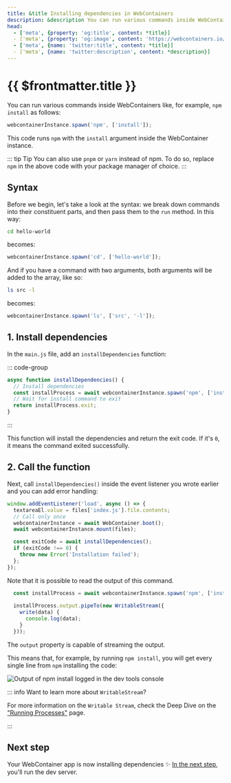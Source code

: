```yaml
---
title: &title Installing dependencies in WebContainers
description: &description You can run various commands inside WebContainers like, for example, `npm install`
head:
  - ['meta', {property: 'og:title', content: *title}]
  - ['meta', {property: 'og:image', content: 'https://webcontainers.io/img/og/tutorial-3_installing_dependencies.png'}]
  - ['meta', {name: 'twitter:title', content: *title}]
  - ['meta', {name: 'twitter:description', content: *description}]
---
```

# {{ $frontmatter.title }}

You can run various commands inside WebContainers like, for example, `npm install` as follows:

```js
webcontainerInstance.spawn('npm', ['install']);
```

This code runs `npm` with the `install` argument inside the WebContainer instance.

::: tip Tip
You can also use `pnpm` or `yarn` instead of npm. To do so, replace `npm` in the above code with your package manager of choice.
:::

## Syntax

Before we begin, let's take a look at the syntax: we break down commands into their constituent parts, and then pass them to the `run` method. In this way:

```bash
cd hello-world
```

becomes:

```js
webcontainerInstance.spawn('cd', ['hello-world']);
```

And if you have a command with two arguments, both arguments will be added to the array, like so:
```bash
ls src -l
```

becomes:
```js
webcontainerInstance.spawn('ls', ['src', '-l']);
```

## 1. Install dependencies

In the `main.js` file, add an `installDependencies` function:

::: code-group

```js {11-24} [main.js]
async function installDependencies() {
  // Install dependencies
  const installProcess = await webcontainerInstance.spawn('npm', ['install']);
  // Wait for install command to exit
  return installProcess.exit;
}
```

:::

This function will install the dependencies and return the exit code. If it's `0`, it means the command exited successfully.

## 2. Call the function

Next, call `installDependencies()` inside the event listener you wrote earlier and you can add error handling:

```js {7-10}
window.addEventListener('load', async () => {
  textareaEl.value = files['index.js'].file.contents;
  // Call only once
  webcontainerInstance = await WebContainer.boot();
  await webcontainerInstance.mount(files);

  const exitCode = await installDependencies();
  if (exitCode !== 0) {
    throw new Error('Installation failed');
  };
});
```

Note that it is possible to read the output of this command.

```js
  const installProcess = await webcontainerInstance.spawn('npm', ['install']);
  
  installProcess.output.pipeTo(new WritableStream({
    write(data) {
      console.log(data);
    }
  }));
```

The `output` property is capable of streaming the output.

This means that, for example, by running `npm install`, you will get every single line from `npm` installing the code:

![Output of npm install logged in the dev tools console](./images/7-installing-dependencies.png)

::: info Want to learn more about `WritableStream`?

For more information on the `Writable Stream`, check the Deep Dive on the ["Running Processes"](../guides/running-processes#reading-the-output) page.

:::



## Next step

Your WebContainer app is now installing dependencies ✨ [In the next step](./4-running-dev-server.md), you'll run the dev server.
